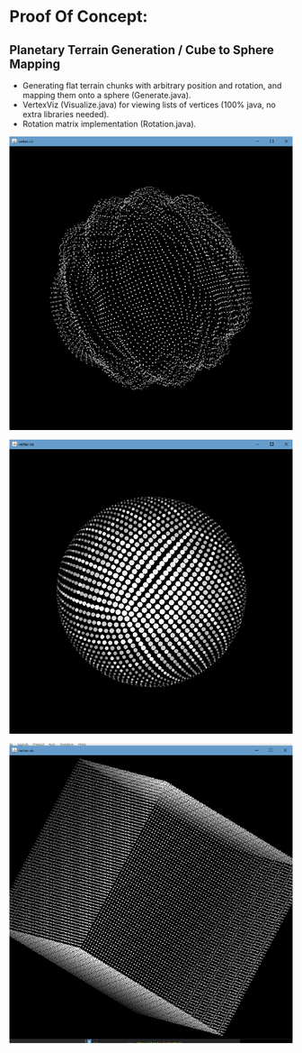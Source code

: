 # Proof Of Concept: 
## Planetary Terrain Generation / Cube to Sphere Mapping
- Generating flat terrain chunks with arbitrary position and rotation, and mapping them onto a sphere (Generate.java). 
- VertexViz (Visualize.java) for viewing lists of vertices (100% java, no extra libraries needed). 
- Rotation matrix implementation (Rotation.java). 

![noisy sphere](/screenshots/noisy-sphere-verts.png "noisy sphere")

![sphere](/screenshots/sphere-verts.png "sphere")

![cube](/screenshots/cube-verts.png "cube")
